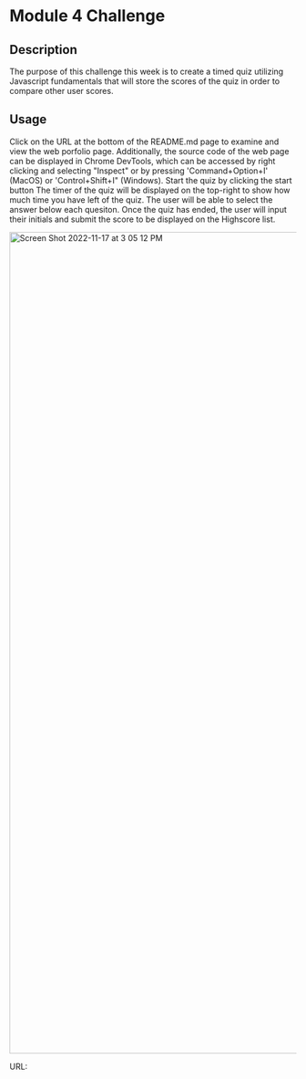 # Module 4 Challenge

## Description
The purpose of this challenge this week is to create a timed quiz utilizing Javascript fundamentals that will store the scores of the quiz in order to compare other user scores. 

## Usage
Click on the URL at the bottom of the README.md page to examine and view the web porfolio page. Additionally, the source code of the web page can be displayed in Chrome DevTools, which can be accessed by right clicking and selecting "Inspect" or by pressing 'Command+Option+I' (MacOS) or 'Control+Shift+I" (Windows). Start the quiz by clicking the start button The timer of the quiz will be displayed on the top-right to show how much time you have left of the quiz. The user will be able to select the answer below each quesiton. Once the quiz has ended, the user will input their initials and submit the score to be displayed on the Highscore list. 

<img width="1440" alt="Screen Shot 2022-11-17 at 3 05 12 PM" src="https://user-images.githubusercontent.com/25966179/202548127-676f587c-2bd0-44d6-bed7-babf99f6bb0e.png">

URL:

